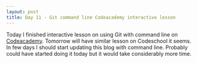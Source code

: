```yaml
---
layout: post
title: Day 11 - Git command line Codeacademy interactive lesson
---
```

Today I finished interactive lesson on using Git with command line on [Codeacademy](https://www.codecademy.com/courses/learn-git/lessons/git-workflow). Tomorrow will have similar lesson on Codeschool it seems. In few days I should start updating this blog with command line. Probably could have started doing it today but it would take considerably more time.
